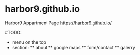 # harbor9.github.io
Harbor9 Appartment Page https://harbor9.github.io/

#TODO:
* menu on the top
* section:
** about
** google maps
** form/contact
** galerry
